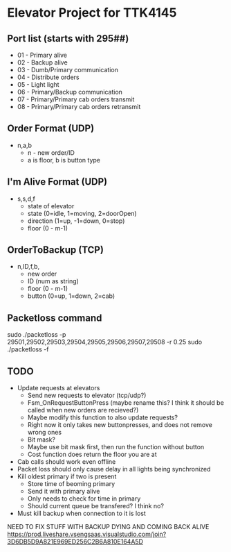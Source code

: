 # Elevator Project for TTK4145



## Port list (starts with 295##)
- 01 - Primary alive
- 02 - Backup alive
- 03 - Dumb/Primary communication
- 04 - Distribute orders
- 05 - Light light
- 06 - Primary/Backup communication
- 07 - Primary/Primary cab orders transmit
- 08 - Primary/Primary cab orders retransmit


## Order Format (UDP)
- n,a,b
    - n - new order/ID
    - a is floor, b is button type

## I'm Alive Format (UDP)
- s,s,d,f
    - state of elevator
    - state (0=idle, 1=moving, 2=doorOpen)
    - direction (1=up, -1=down, 0=stop)
    - floor (0 - m-1)

## OrderToBackup (TCP)
- n,ID,f,b,
    - new order
    - ID (num as string)
    - floor (0 - m-1)
    - button (0=up, 1=down, 2=cab)
## Packetloss command
sudo ./packetloss -p 29501,29502,29503,29504,29505,29506,29507,29508 -r 0.25
sudo ./packetloss -f

## TODO
- Update requests at elevators
    - Send new requests to elevator (tcp/udp?)
    - Fsm_OnRequestButtonPress (maybe rename this? I think it should be called when new orders are recieved?)
    - Maybe modify this function to also update requests?
    - Right now it only takes new buttonpresses, and does not remove wrong ones
    - Bit mask?
    - Maybe use bit mask first, then run the function without button
    - Cost function does return the floor you are at
- Cab calls should work even offline
- Packet loss should only cause delay in all lights being synchronized
- Kill oldest primary if two is present
    - Store time of beoming primary
    - Send it with primary alive
    - Only needs to check for time in primary
    - Should current queue be transfered? I think no?
- Must kill backup when connection to it is lost

NEED TO FIX STUFF WITH BACKUP DYING AND COMING BACK ALIVE
https://prod.liveshare.vsengsaas.visualstudio.com/join?3D6DB5D9A821E969ED256C2B6A810E164A5D